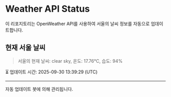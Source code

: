 
# Weather API Status

이 리포지토리는 OpenWeather API를 사용하여 서울의 날씨 정보를 자동으로 업데이트합니다.

## 현재 서울 날씨
> 서울의 현재 날씨: clear sky, 온도: 17.76°C, 습도: 94%

⏳ 업데이트 시간: 2025-09-30 13:39:29 (UTC)

---
자동 업데이트 봇에 의해 관리됩니다.
